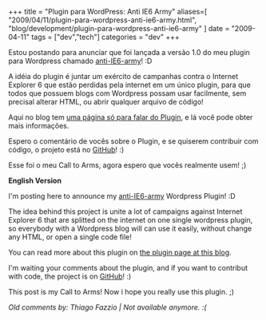 +++
title = "Plugin para WordPress: Anti IE6 Army"
aliases=[
  "2009/04/11/plugin-para-wordpress-anti-ie6-army.html",
  "blog/development/plugin-para-wordpress-anti-ie6-army"
]
date = "2009-04-11"
tags = ["dev","tech"]
categories = "dev"
+++

Estou postando para anunciar que foi lançada a versão 1.0 do meu
plugin para Wordpress chamado
[anti-IE6-army](http://wordpress.org/extend/plugins/anti-ie6-army/ "Anti IE6 Army Download")! :D

A idéia do plugin é juntar um exército de campanhas contra o Internet
Explorer 6 que estão perdidas pela internet em um único plugin, para
que todos que possuem blogs com Wordpress possam usar facilmente, sem
precisal alterar HTML, ou abrir qualquer arquivo de código!

Aqui no blog tem
[uma página só para falar do Plugin](http://pothix.com/blog/anti-ie6-army "Página do Anti IE6 Army"),
e lá você pode obter mais informações.

Espero o comentário de vocês sobre o Plugin, e se quiserem contribuir
com código, o projeto está no
[GitHub](http://github.com/PotHix/anti-ie6-army/tree/master "Projeto no GitHub")! :)

Esse foi o meu Call to Arms, agora espero que vocês realmente usem! ;)

**English Version**

I'm posting here to announce my
[anti-IE6-army](http://wordpress.org/extend/plugins/anti-ie6-army/ "Anti IE6 Army Download") Wordpress Plugin! :D

The idea behind this project is unite a lot of campaigns against
Internet Explorer 6 that are splitted on the internet on one single
wordpress plugin, so everybody with a Wordpress blog will can use it
easily, without change any HTML, or open a single code file!

You can read more about this plugin on
[the plugin page at this blog](http://pothix.com/blog/anti-ie6-army "Plugin Page").

I'm waiting your comments about the plugin, and if you want to
contribut with code, the project is on
[GitHub](http://github.com/PotHix/anti-ie6-army/tree/master "Projeto no GitHub")! :)

This post is my Call to Arms! Now i hope you really use this
plugin. ;)



_Old comments by: Thiago Fazzio | Not available anymore. :(_
